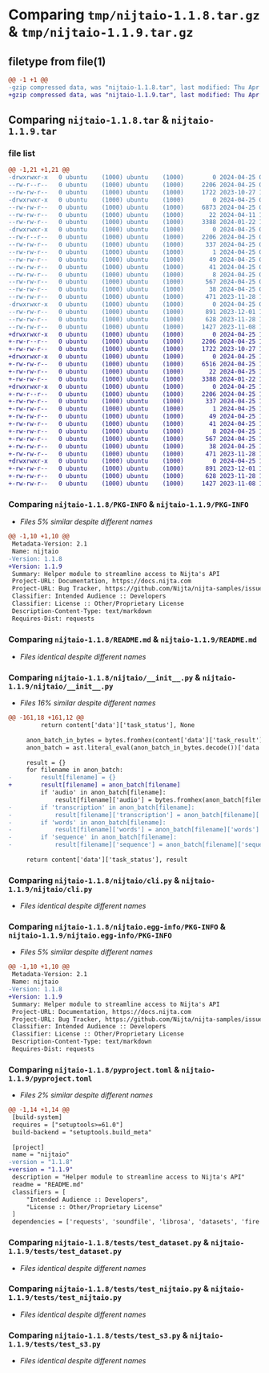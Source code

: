 # Comparing `tmp/nijtaio-1.1.8.tar.gz` & `tmp/nijtaio-1.1.9.tar.gz`

## filetype from file(1)

```diff
@@ -1 +1 @@
-gzip compressed data, was "nijtaio-1.1.8.tar", last modified: Thu Apr 25 09:29:56 2024, max compression
+gzip compressed data, was "nijtaio-1.1.9.tar", last modified: Thu Apr 25 17:47:18 2024, max compression
```

## Comparing `nijtaio-1.1.8.tar` & `nijtaio-1.1.9.tar`

### file list

```diff
@@ -1,21 +1,21 @@
-drwxrwxr-x   0 ubuntu    (1000) ubuntu    (1000)        0 2024-04-25 09:29:56.620210 nijtaio-1.1.8/
--rw-r--r--   0 ubuntu    (1000) ubuntu    (1000)     2206 2024-04-25 09:29:56.620210 nijtaio-1.1.8/PKG-INFO
--rw-rw-r--   0 ubuntu    (1000) ubuntu    (1000)     1722 2023-10-27 13:17:30.000000 nijtaio-1.1.8/README.md
-drwxrwxr-x   0 ubuntu    (1000) ubuntu    (1000)        0 2024-04-25 09:29:56.620210 nijtaio-1.1.8/nijtaio/
--rw-rw-r--   0 ubuntu    (1000) ubuntu    (1000)     6873 2024-04-25 08:45:28.000000 nijtaio-1.1.8/nijtaio/__init__.py
--rw-rw-r--   0 ubuntu    (1000) ubuntu    (1000)       22 2024-04-11 17:18:02.000000 nijtaio-1.1.8/nijtaio/_version.py
--rw-rw-r--   0 ubuntu    (1000) ubuntu    (1000)     3388 2024-01-22 14:46:02.000000 nijtaio-1.1.8/nijtaio/cli.py
-drwxrwxr-x   0 ubuntu    (1000) ubuntu    (1000)        0 2024-04-25 09:29:56.620210 nijtaio-1.1.8/nijtaio.egg-info/
--rw-r--r--   0 ubuntu    (1000) ubuntu    (1000)     2206 2024-04-25 09:29:56.000000 nijtaio-1.1.8/nijtaio.egg-info/PKG-INFO
--rw-rw-r--   0 ubuntu    (1000) ubuntu    (1000)      337 2024-04-25 09:29:56.000000 nijtaio-1.1.8/nijtaio.egg-info/SOURCES.txt
--rw-rw-r--   0 ubuntu    (1000) ubuntu    (1000)        1 2024-04-25 09:29:56.000000 nijtaio-1.1.8/nijtaio.egg-info/dependency_links.txt
--rw-rw-r--   0 ubuntu    (1000) ubuntu    (1000)       49 2024-04-25 09:29:56.000000 nijtaio-1.1.8/nijtaio.egg-info/entry_points.txt
--rw-rw-r--   0 ubuntu    (1000) ubuntu    (1000)       41 2024-04-25 09:29:56.000000 nijtaio-1.1.8/nijtaio.egg-info/requires.txt
--rw-rw-r--   0 ubuntu    (1000) ubuntu    (1000)        8 2024-04-25 09:29:56.000000 nijtaio-1.1.8/nijtaio.egg-info/top_level.txt
--rw-rw-r--   0 ubuntu    (1000) ubuntu    (1000)      567 2024-04-25 08:56:32.000000 nijtaio-1.1.8/pyproject.toml
--rw-rw-r--   0 ubuntu    (1000) ubuntu    (1000)       38 2024-04-25 09:29:56.620210 nijtaio-1.1.8/setup.cfg
--rw-rw-r--   0 ubuntu    (1000) ubuntu    (1000)      471 2023-11-28 13:18:36.000000 nijtaio-1.1.8/setup.py
-drwxrwxr-x   0 ubuntu    (1000) ubuntu    (1000)        0 2024-04-25 09:29:56.620210 nijtaio-1.1.8/tests/
--rw-rw-r--   0 ubuntu    (1000) ubuntu    (1000)      891 2023-12-01 13:56:45.000000 nijtaio-1.1.8/tests/test_dataset.py
--rw-rw-r--   0 ubuntu    (1000) ubuntu    (1000)      628 2023-11-28 13:18:36.000000 nijtaio-1.1.8/tests/test_nijtaio.py
--rw-rw-r--   0 ubuntu    (1000) ubuntu    (1000)     1427 2023-11-08 17:25:26.000000 nijtaio-1.1.8/tests/test_s3.py
+drwxrwxr-x   0 ubuntu    (1000) ubuntu    (1000)        0 2024-04-25 17:47:18.087142 nijtaio-1.1.9/
+-rw-r--r--   0 ubuntu    (1000) ubuntu    (1000)     2206 2024-04-25 17:47:18.087142 nijtaio-1.1.9/PKG-INFO
+-rw-rw-r--   0 ubuntu    (1000) ubuntu    (1000)     1722 2023-10-27 13:17:30.000000 nijtaio-1.1.9/README.md
+drwxrwxr-x   0 ubuntu    (1000) ubuntu    (1000)        0 2024-04-25 17:47:18.087142 nijtaio-1.1.9/nijtaio/
+-rw-rw-r--   0 ubuntu    (1000) ubuntu    (1000)     6516 2024-04-25 14:44:11.000000 nijtaio-1.1.9/nijtaio/__init__.py
+-rw-rw-r--   0 ubuntu    (1000) ubuntu    (1000)       22 2024-04-25 17:46:16.000000 nijtaio-1.1.9/nijtaio/_version.py
+-rw-rw-r--   0 ubuntu    (1000) ubuntu    (1000)     3388 2024-01-22 14:46:02.000000 nijtaio-1.1.9/nijtaio/cli.py
+drwxrwxr-x   0 ubuntu    (1000) ubuntu    (1000)        0 2024-04-25 17:47:18.087142 nijtaio-1.1.9/nijtaio.egg-info/
+-rw-r--r--   0 ubuntu    (1000) ubuntu    (1000)     2206 2024-04-25 17:47:18.000000 nijtaio-1.1.9/nijtaio.egg-info/PKG-INFO
+-rw-rw-r--   0 ubuntu    (1000) ubuntu    (1000)      337 2024-04-25 17:47:18.000000 nijtaio-1.1.9/nijtaio.egg-info/SOURCES.txt
+-rw-rw-r--   0 ubuntu    (1000) ubuntu    (1000)        1 2024-04-25 17:47:18.000000 nijtaio-1.1.9/nijtaio.egg-info/dependency_links.txt
+-rw-rw-r--   0 ubuntu    (1000) ubuntu    (1000)       49 2024-04-25 17:47:18.000000 nijtaio-1.1.9/nijtaio.egg-info/entry_points.txt
+-rw-rw-r--   0 ubuntu    (1000) ubuntu    (1000)       41 2024-04-25 17:47:18.000000 nijtaio-1.1.9/nijtaio.egg-info/requires.txt
+-rw-rw-r--   0 ubuntu    (1000) ubuntu    (1000)        8 2024-04-25 17:47:18.000000 nijtaio-1.1.9/nijtaio.egg-info/top_level.txt
+-rw-rw-r--   0 ubuntu    (1000) ubuntu    (1000)      567 2024-04-25 17:46:26.000000 nijtaio-1.1.9/pyproject.toml
+-rw-rw-r--   0 ubuntu    (1000) ubuntu    (1000)       38 2024-04-25 17:47:18.087142 nijtaio-1.1.9/setup.cfg
+-rw-rw-r--   0 ubuntu    (1000) ubuntu    (1000)      471 2023-11-28 13:18:36.000000 nijtaio-1.1.9/setup.py
+drwxrwxr-x   0 ubuntu    (1000) ubuntu    (1000)        0 2024-04-25 17:47:18.087142 nijtaio-1.1.9/tests/
+-rw-rw-r--   0 ubuntu    (1000) ubuntu    (1000)      891 2023-12-01 13:56:45.000000 nijtaio-1.1.9/tests/test_dataset.py
+-rw-rw-r--   0 ubuntu    (1000) ubuntu    (1000)      628 2023-11-28 13:18:36.000000 nijtaio-1.1.9/tests/test_nijtaio.py
+-rw-rw-r--   0 ubuntu    (1000) ubuntu    (1000)     1427 2023-11-08 17:25:26.000000 nijtaio-1.1.9/tests/test_s3.py
```

### Comparing `nijtaio-1.1.8/PKG-INFO` & `nijtaio-1.1.9/PKG-INFO`

 * *Files 5% similar despite different names*

```diff
@@ -1,10 +1,10 @@
 Metadata-Version: 2.1
 Name: nijtaio
-Version: 1.1.8
+Version: 1.1.9
 Summary: Helper module to streamline access to Nijta's API
 Project-URL: Documentation, https://docs.nijta.com
 Project-URL: Bug Tracker, https://github.com/Nijta/nijta-samples/issues
 Classifier: Intended Audience :: Developers
 Classifier: License :: Other/Proprietary License
 Description-Content-Type: text/markdown
 Requires-Dist: requests
```

### Comparing `nijtaio-1.1.8/README.md` & `nijtaio-1.1.9/README.md`

 * *Files identical despite different names*

### Comparing `nijtaio-1.1.8/nijtaio/__init__.py` & `nijtaio-1.1.9/nijtaio/__init__.py`

 * *Files 16% similar despite different names*

```diff
@@ -161,18 +161,12 @@
         return content['data']['task_status'], None
 
     anon_batch_in_bytes = bytes.fromhex(content['data']['task_result']['response'])
     anon_batch = ast.literal_eval(anon_batch_in_bytes.decode())['data']
 
     result = {}
     for filename in anon_batch:
-        result[filename] = {}
+        result[filename] = anon_batch[filename]
         if 'audio' in anon_batch[filename]:
             result[filename]['audio'] = bytes.fromhex(anon_batch[filename]['audio'])
-        if 'transcription' in anon_batch[filename]:
-            result[filename]['transcription'] = anon_batch[filename]['transcription']
-        if 'words' in anon_batch[filename]:
-            result[filename]['words'] = anon_batch[filename]['words']
-        if 'sequence' in anon_batch[filename]:
-            result[filename]['sequence'] = anon_batch[filename]['sequence']
 
     return content['data']['task_status'], result
```

### Comparing `nijtaio-1.1.8/nijtaio/cli.py` & `nijtaio-1.1.9/nijtaio/cli.py`

 * *Files identical despite different names*

### Comparing `nijtaio-1.1.8/nijtaio.egg-info/PKG-INFO` & `nijtaio-1.1.9/nijtaio.egg-info/PKG-INFO`

 * *Files 5% similar despite different names*

```diff
@@ -1,10 +1,10 @@
 Metadata-Version: 2.1
 Name: nijtaio
-Version: 1.1.8
+Version: 1.1.9
 Summary: Helper module to streamline access to Nijta's API
 Project-URL: Documentation, https://docs.nijta.com
 Project-URL: Bug Tracker, https://github.com/Nijta/nijta-samples/issues
 Classifier: Intended Audience :: Developers
 Classifier: License :: Other/Proprietary License
 Description-Content-Type: text/markdown
 Requires-Dist: requests
```

### Comparing `nijtaio-1.1.8/pyproject.toml` & `nijtaio-1.1.9/pyproject.toml`

 * *Files 2% similar despite different names*

```diff
@@ -1,14 +1,14 @@
 [build-system]
 requires = ["setuptools>=61.0"]
 build-backend = "setuptools.build_meta"
 
 [project]
 name = "nijtaio"
-version = "1.1.8"
+version = "1.1.9"
 description = "Helper module to streamline access to Nijta's API"
 readme = "README.md"
 classifiers = [
     "Intended Audience :: Developers",
     "License :: Other/Proprietary License"
 ]
 dependencies = ['requests', 'soundfile', 'librosa', 'datasets', 'fire']
```

### Comparing `nijtaio-1.1.8/tests/test_dataset.py` & `nijtaio-1.1.9/tests/test_dataset.py`

 * *Files identical despite different names*

### Comparing `nijtaio-1.1.8/tests/test_nijtaio.py` & `nijtaio-1.1.9/tests/test_nijtaio.py`

 * *Files identical despite different names*

### Comparing `nijtaio-1.1.8/tests/test_s3.py` & `nijtaio-1.1.9/tests/test_s3.py`

 * *Files identical despite different names*

